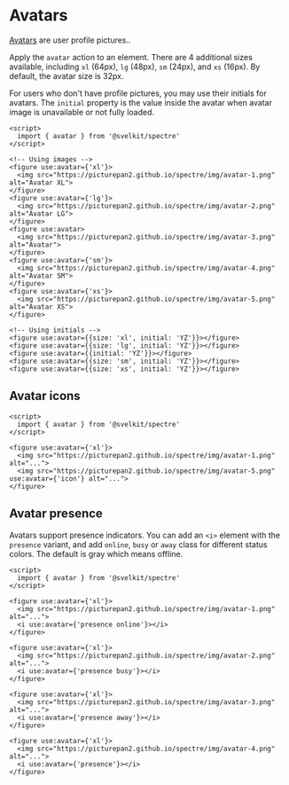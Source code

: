 # Avatars

[Avatars](https://picturepan2.github.io/spectre/components/avatars.html) are user profile pictures..

Apply the `avatar` action to an element. There are 4 additional sizes available, including `xl` (64px), `lg` (48px), `sm` (24px), and `xs` (16px). By default, the avatar size is 32px.

For users who don't have profile pictures, you may use their initials for avatars. The `initial` property is the value inside the avatar when avatar image is unavailable or not fully loaded.

```example
<script>
  import { avatar } from '@svelkit/spectre'
</script>

<!-- Using images -->
<figure use:avatar={'xl'}>
  <img src="https://picturepan2.github.io/spectre/img/avatar-1.png" alt="Avatar XL">
</figure>
<figure use:avatar={'lg'}>
  <img src="https://picturepan2.github.io/spectre/img/avatar-2.png" alt="Avatar LG">
</figure>
<figure use:avatar>
  <img src="https://picturepan2.github.io/spectre/img/avatar-3.png" alt="Avatar">
</figure>
<figure use:avatar={'sm'}>
  <img src="https://picturepan2.github.io/spectre/img/avatar-4.png" alt="Avatar SM">
</figure>
<figure use:avatar={'xs'}>
  <img src="https://picturepan2.github.io/spectre/img/avatar-5.png" alt="Avatar XS">
</figure>

<!-- Using initials -->
<figure use:avatar={{size: 'xl', initial: 'YZ'}}></figure>
<figure use:avatar={{size: 'lg', initial: 'YZ'}}></figure>
<figure use:avatar={{initial: 'YZ'}}></figure>
<figure use:avatar={{size: 'sm', initial: 'YZ'}}></figure>
<figure use:avatar={{size: 'xs', initial: 'YZ'}}></figure>
```

## Avatar icons

```example
<script>
  import { avatar } from '@svelkit/spectre'
</script>

<figure use:avatar={'xl'}>
  <img src="https://picturepan2.github.io/spectre/img/avatar-1.png" alt="...">
  <img src="https://picturepan2.github.io/spectre/img/avatar-5.png" use:avatar={'icon'} alt="...">
</figure>
```

## Avatar presence

Avatars support presence indicators. You can add an `<i>` element with the `presence` variant, and add `online`, `busy` or `away` class for different status colors. The default is gray which means offline.

```example
<script>
  import { avatar } from '@svelkit/spectre'
</script>

<figure use:avatar={'xl'}>
  <img src="https://picturepan2.github.io/spectre/img/avatar-1.png" alt="...">
  <i use:avatar={'presence online'}></i>
</figure>

<figure use:avatar={'xl'}>
  <img src="https://picturepan2.github.io/spectre/img/avatar-2.png" alt="...">
  <i use:avatar={'presence busy'}></i>
</figure>

<figure use:avatar={'xl'}>
  <img src="https://picturepan2.github.io/spectre/img/avatar-3.png" alt="...">
  <i use:avatar={'presence away'}></i>
</figure>

<figure use:avatar={'xl'}>
  <img src="https://picturepan2.github.io/spectre/img/avatar-4.png" alt="...">
  <i use:avatar={'presence'}></i>
</figure>
```
